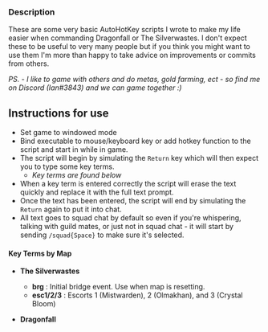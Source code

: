 ### Description

These are some very basic AutoHotKey scripts I wrote to make my life easier when commanding Dragonfall or The Silverwastes. I don't expect these to be useful to very many people but if you think you might want to use them I'm more than happy to take advice on improvements or commits from others.

*PS. - I like to game with others and do metas, gold farming, ect - so find me on Discord (Ian#3843) and we can game together :)*

## Instructions for use
- Set game to windowed mode
- Bind executable to mouse/keyboard key or add hotkey function to the script and start in while in game.
- The script will begin by simulating the `Return` key which will then expect you to type some key terms.
  - *Key terms are found below*
- When a key term is entered correctly the script will erase the text quickly and replace it with the full text prompt.
- Once the text has been entered, the script will end by simulating the `Return` again to put it into chat.
- All text goes to squad chat by default so even if you're whispering, talking with guild mates, or just not in squad chat - it will start by sending `/squad{Space}` to make sure it's selected.

#### Key Terms by Map

- **The Silverwastes**
  - **brg** : Initial bridge event. Use when map is resetting.
  - **esc1/2/3** : Escorts 1 (Mistwarden), 2 (Olmakhan), and 3 (Crystal Bloom)

- **Dragonfall**
